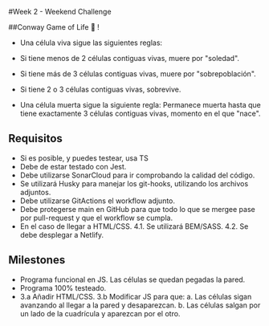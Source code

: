 #Week 2 - Weekend Challenge

##Conway Game of Life 🦠 !

- Una célula viva sigue las siguientes reglas:

* Si tiene menos de 2 células contiguas vivas, muere por "soledad".

* Si tiene más de 3 células contiguas vivas, muere por "sobrepoblación".

* Si tiene 2 o 3 células contiguas vivas, sobrevive.

* Una célula muerta sigue la siguiente regla: Permanece muerta hasta que tiene exactamente 3 células contiguas vivas, momento en el que "nace".

## Requisitos

- Si es posible, y puedes testear, usa TS
- Debe de estar testado con Jest.
- Debe utilizarse SonarCloud para ir comprobando la calidad del código.
- Se utilizará Husky para manejar los git-hooks, utilizando los archivos adjuntos.
- Debe utilizarse GitActions el workflow adjunto.
- Debe protegerse main en GitHub para que todo lo que se mergee pase por pull-request y que el workflow se cumpla.
- En el caso de llegar a HTML/CSS. 4.1. Se utilizará BEM/SASS. 4.2. Se debe desplegar a Netlify.

## Milestones

- Programa funcional en JS. Las células se quedan pegadas la pared.
- Programa 100% testeado.
- 3.a Añadir HTML/CSS. 3.b Modificar JS para que: a. Las células sigan avanzando al llegar a la pared y desaparezcan. b. Las células salgan por un lado de la cuadrícula y aparezcan por el otro.
